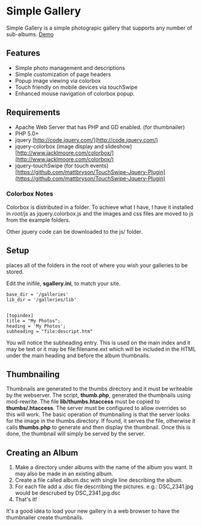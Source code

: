 # Simple Gallery
Simple Gallery is a simple photograpic gallery that supports any number of sub-albums. 
[Demo](http://quack.ducksfeet.com/sgdemo)

## Features
* Simple photo management and descriptions
* Simple customization of page headers
* Popup image viewing via colorbox
* Touch friendly on mobile devices via touchSwipe
* Enhanced mouse navigation of colorbox popup. 

## Requirements
* Apache Web Server that has PHP and GD enabled. (for thumbnailer)
* PHP 5.0+
* jquery [http://code.jquery.com/](http://code.jquery.com/)
* jquery-colorbox (image display and slideshow) [http://www.jacklmoore.com/colorbox/](http://www.jacklmoore.com/colorbox/)
* jquery-touchSwipe (for touch events) [https://github.com/mattbryson/TouchSwipe-Jquery-Plugin](https://github.com/mattbryson/TouchSwipe-Jquery-Plugin)

### Colorbox Notes
Colorbox is distributed in a folder. To achieve what I have, I have it installed in *root*/js as jquery.colorbox.js and the images and css files are moved to js from the example folders. 

Other jquery code can be downloaded to the js/ folder. 

## Setup 
places all of the folders in the root of where you wish your galleries to be stored.

Edit the inifile, **sgallery.ini**, to match your site.

```[main]
base_dir = '/galleries'
lib_dir = '/galleries/lib'


[topindex]
title = "My Photos";
heading = 'My Photos';
subheading = "file:descript.htm"
```
You will notice the subheading entry. This is used on the main index and it may be text or it may be file:filename.ext which will be included in the HTML under the main heading and before the album thumbnails. 

## Thumbnailing
Thumbnails are generated to the thumbs directory and it must be writeable by the webserver. The script, **thumb.php**, generated the thumbnails using mod-rewrite. The file **lib/thumbs.htaccess** must be copied to **thumbs/.htaccess**. The server must be configured to allow overrides so this will work. 
The basic operation of thumbnailing is that the server looks for the image in the thumbs directory. If found, it serves the file, otherwise it calls **thumbs.php** to generate and then display the thumbnail. Once this is done, the thumbnail will simply be served by the server. 

## Creating an Album
1. Make a directory under albums with the name of the album you want. It may also be made in an existing album. 
2. Create a file called album.dsc with single line describing the album. 
3. For each file add a .dsc file descrribing the pictures. e.g.: DSC_2341.jpg would be descrubed by DSC_2341.jpg.dsc
4. That's it!

It's a good idea to load your new gallery in a web browser to have the thumbnailer create thumbnails.

